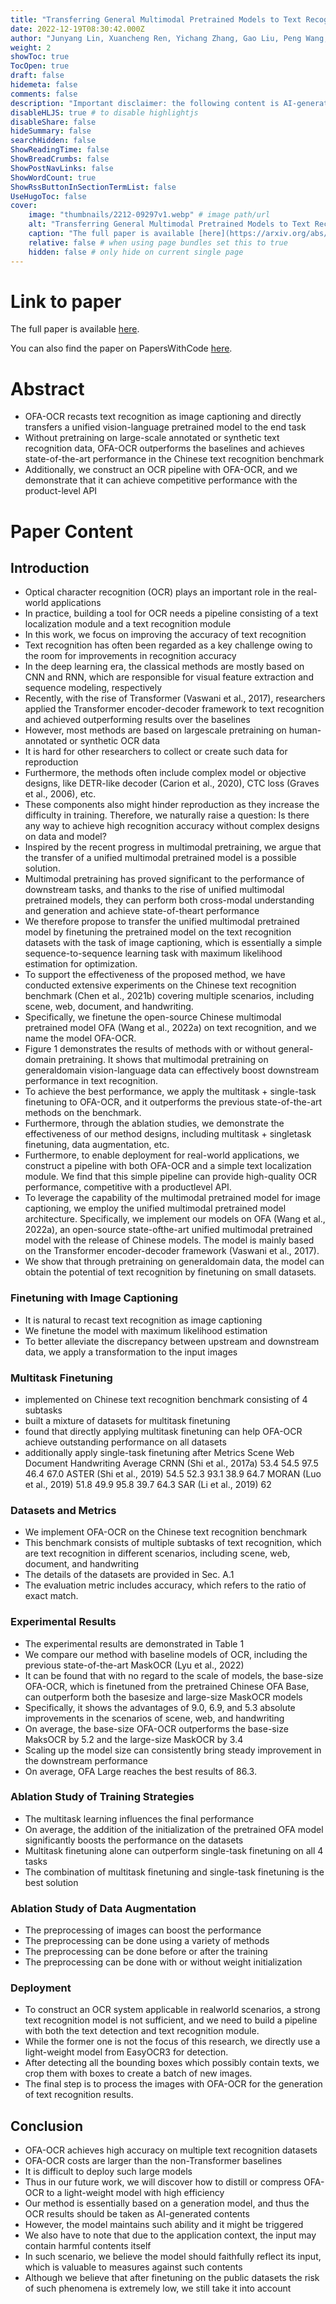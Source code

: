 ```yaml
---
title: "Transferring General Multimodal Pretrained Models to Text Recognition"
date: 2022-12-19T08:30:42.000Z
author: "Junyang Lin, Xuancheng Ren, Yichang Zhang, Gao Liu, Peng Wang, An Yang, Chang Zhou"
weight: 2
showToc: true
TocOpen: true
draft: false
hidemeta: false
comments: false
description: "Important disclaimer: the following content is AI-generated, please make sure to fact check the presented information by reading the full paper."
disableHLJS: true # to disable highlightjs
disableShare: false
hideSummary: false
searchHidden: false
ShowReadingTime: false
ShowBreadCrumbs: false
ShowPostNavLinks: false
ShowWordCount: true
ShowRssButtonInSectionTermList: false
UseHugoToc: false
cover:
    image: "thumbnails/2212-09297v1.webp" # image path/url
    alt: "Transferring General Multimodal Pretrained Models to Text Recognition" # alt text
    caption: "The full paper is available [here](https://arxiv.org/abs/2212.09297)." # display caption under cover
    relative: false # when using page bundles set this to true
    hidden: false # only hide on current single page
---
```


# Link to paper
The full paper is available [here](https://arxiv.org/abs/2212.09297).

You can also find the paper on PapersWithCode [here](https://paperswithcode.com/paper/transferring-general-multimodal-pretrained).

# Abstract
- OFA-OCR recasts text recognition as image captioning and directly transfers a unified vision-language pretrained model to the end task
- Without pretraining on large-scale annotated or synthetic text recognition data, OFA-OCR outperforms the baselines and achieves state-of-the-art performance in the Chinese text recognition benchmark
- Additionally, we construct an OCR pipeline with OFA-OCR, and we demonstrate that it can achieve competitive performance with the product-level API

# Paper Content

## Introduction
- Optical character recognition (OCR) plays an important role in the real-world applications
- In practice, building a tool for OCR needs a pipeline consisting of a text localization module and a text recognition module
- In this work, we focus on improving the accuracy of text recognition
- Text recognition has often been regarded as a key challenge owing to the room for improvements in recognition accuracy
- In the deep learning era, the classical methods are mostly based on CNN and RNN, which are responsible for visual feature extraction and sequence modeling, respectively
- Recently, with the rise of Transformer (Vaswani et al., 2017), researchers applied the Transformer encoder-decoder framework to text recognition and achieved outperforming results over the baselines
- However, most methods are based on largescale pretraining on human-annotated or synthetic OCR data
- It is hard for other researchers to collect or create such data for reproduction
- Furthermore, the methods often include complex model or objective designs, like DETR-like decoder (Carion et al., 2020), CTC loss (Graves et al., 2006), etc.
- These components also might hinder reproduction as they increase the difficulty in training. Therefore, we naturally raise a question: Is there any way to achieve high recognition accuracy without complex designs on data and model?
- Inspired by the recent progress in multimodal pretraining, we argue that the transfer of a unified multimodal pretrained model is a possible solution.
- Multimodal pretraining has proved significant to the performance of downstream tasks, and thanks to the rise of unified multimodal pretrained models, they can perform both cross-modal understanding and generation and achieve state-of-theart performance
- We therefore propose to transfer the unified multimodal pretrained model by finetuning the pretrained model on the text recognition datasets with the task of image captioning, which is essentially a simple sequence-to-sequence learning task with maximum likelihood estimation for optimization.
- To support the effectiveness of the proposed method, we have conducted extensive experiments on the Chinese text recognition benchmark (Chen et al., 2021b) covering multiple scenarios, including scene, web, document, and handwriting.
- Specifically, we finetune the open-source Chinese multimodal pretrained model OFA (Wang et al., 2022a) on text recognition, and we name the model OFA-OCR.
- Figure 1 demonstrates the results of methods with or without general-domain pretraining. It shows that multimodal pretraining on generaldomain vision-language data can effectively boost downstream performance in text recognition.
- To achieve the best performance, we apply the multitask + single-task finetuning to OFA-OCR, and it outperforms the previous state-of-the-art methods on the benchmark.
- Furthermore, through the ablation studies, we demonstrate the effectiveness of our method designs, including multitask + singletask finetuning, data augmentation, etc.
- Furthermore, to enable deployment for real-world applications, we construct a pipeline with both OFA-OCR and a simple text localization module. We find that this simple pipeline can provide high-quality OCR performance, competitive with a productlevel API.
- To leverage the capability of the multimodal pretrained model for image captioning, we employ the unified multimodal pretrained model architecture. Specifically, we implement our models on OFA (Wang et al., 2022a), an open-source state-ofthe-art unified multimodal pretrained model with the release of Chinese models. The model is mainly based on the Transformer encoder-decoder framework (Vaswani et al., 2017).
- We show that through pretraining on generaldomain data, the model can obtain the potential of text recognition by finetuning on small datasets.

### Finetuning with Image Captioning
- It is natural to recast text recognition as image captioning
- We finetune the model with maximum likelihood estimation
- To better alleviate the discrepancy between upstream and downstream data, we apply a transformation to the input images

### Multitask Finetuning
- implemented on Chinese text recognition benchmark consisting of 4 subtasks
- built a mixture of datasets for multitask finetuning
- found that directly applying multitask finetuning can help OFA-OCR achieve outstanding performance on all datasets
- additionally apply single-task finetuning after Metrics Scene Web Document Handwriting Average CRNN (Shi et al., 2017a) 53.4 54.5 97.5 46.4 67.0 ASTER (Shi et al., 2019) 54.5 52.3 93.1 38.9 64.7 MORAN (Luo et al., 2019) 51.8 49.9 95.8 39.7 64.3 SAR (Li et al., 2019) 62

### Datasets and Metrics
- We implement OFA-OCR on the Chinese text recognition benchmark
- This benchmark consists of multiple subtasks of text recognition, which are text recognition in different scenarios, including scene, web, document, and handwriting
- The details of the datasets are provided in Sec. A.1
- The evaluation metric includes accuracy, which refers to the ratio of exact match.

### Experimental Results
- The experimental results are demonstrated in Table 1
- We compare our method with baseline models of OCR, including the previous state-of-the-art MaskOCR (Lyu et al., 2022)
- It can be found that with no regard to the scale of models, the base-size OFA-OCR, which is finetuned from the pretrained Chinese OFA Base, can outperform both the basesize and large-size MaskOCR models
- Specifically, it shows the advantages of 9.0, 6.9, and 5.3 absolute improvements in the scenarios of scene, web, and handwriting
- On average, the base-size OFA-OCR outperforms the base-size MaksOCR by 5.2 and the large-size MaskOCR by 3.4
- Scaling up the model size can consistently bring steady improvement in the downstream performance
- On average, OFA Large reaches the best results of 86.3.

### Ablation Study of Training Strategies
- The multitask learning influences the final performance
- On average, the addition of the initialization of the pretrained OFA model significantly boosts the performance on the datasets
- Multitask finetuning alone can outperform single-task finetuning on all 4 tasks
- The combination of multitask finetuning and single-task finetuning is the best solution

### Ablation Study of Data Augmentation
- The preprocessing of images can boost the performance
- The preprocessing can be done using a variety of methods
- The preprocessing can be done before or after the training
- The preprocessing can be done with or without weight initialization

### Deployment
- To construct an OCR system applicable in realworld scenarios, a strong text recognition model is not sufficient, and we need to build a pipeline with both the text detection and text recognition module.
- While the former one is not the focus of this research, we directly use a light-weight model from EasyOCR3 for detection.
- After detecting all the bounding boxes which possibly contain texts, we crop them with boxes to create a batch of new images.
- The final step is to process the images with OFA-OCR for the generation of text recognition results.

## Conclusion
- OFA-OCR achieves high accuracy on multiple text recognition datasets
- OFA-OCR costs are larger than the non-Transformer baselines
- It is difficult to deploy such large models
- Thus in our future work, we will discover how to distill or compress OFA-OCR to a light-weight model with high efficiency
- Our method is essentially based on a generation model, and thus the OCR results should be taken as AI-generated contents
- However, the model maintains such ability and it might be triggered
- We also have to note that due to the application context, the input may contain harmful contents itself
- In such scenario, we believe the model should faithfully reflect its input, which is valuable to measures against such contents
- Although we believe that after finetuning on the public datasets the risk of such phenomena is extremely low, we still take it into account
